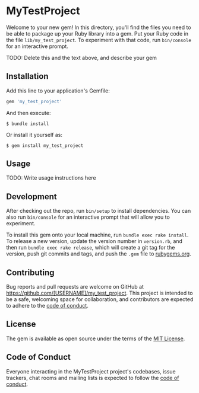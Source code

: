 # MyTestProject

Welcome to your new gem! In this directory, you'll find the files you need to be able to package up your Ruby library into a gem. Put your Ruby code in the file `lib/my_test_project`. To experiment with that code, run `bin/console` for an interactive prompt.

TODO: Delete this and the text above, and describe your gem

## Installation

Add this line to your application's Gemfile:

```ruby
gem 'my_test_project'
```

And then execute:

    $ bundle install

Or install it yourself as:

    $ gem install my_test_project

## Usage

TODO: Write usage instructions here

## Development

After checking out the repo, run `bin/setup` to install dependencies. You can also run `bin/console` for an interactive prompt that will allow you to experiment.

To install this gem onto your local machine, run `bundle exec rake install`. To release a new version, update the version number in `version.rb`, and then run `bundle exec rake release`, which will create a git tag for the version, push git commits and tags, and push the `.gem` file to [rubygems.org](https://rubygems.org).

## Contributing

Bug reports and pull requests are welcome on GitHub at https://github.com/[USERNAME]/my_test_project. This project is intended to be a safe, welcoming space for collaboration, and contributors are expected to adhere to the [code of conduct](https://github.com/[USERNAME]/my_test_project/blob/master/CODE_OF_CONDUCT.md).


## License

The gem is available as open source under the terms of the [MIT License](https://opensource.org/licenses/MIT).

## Code of Conduct

Everyone interacting in the MyTestProject project's codebases, issue trackers, chat rooms and mailing lists is expected to follow the [code of conduct](https://github.com/[USERNAME]/my_test_project/blob/master/CODE_OF_CONDUCT.md).
